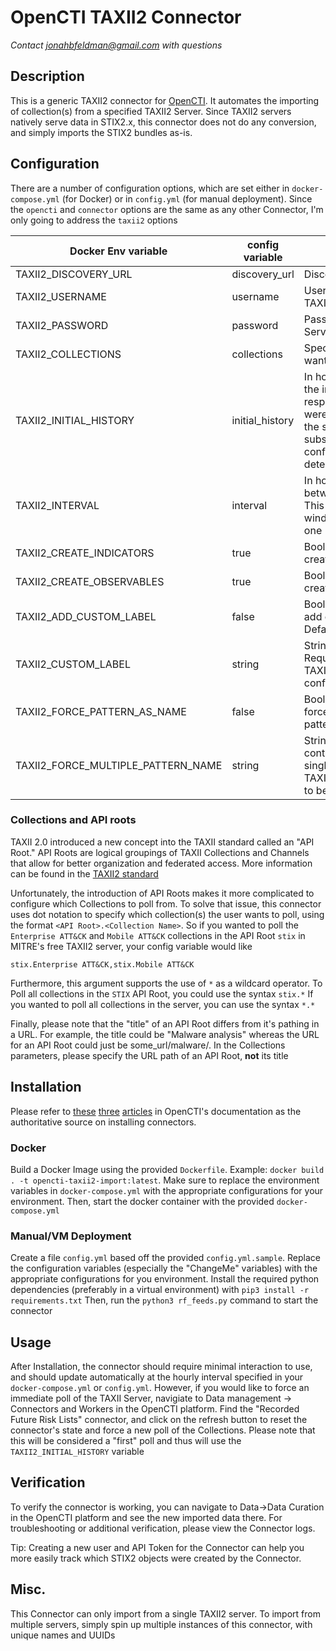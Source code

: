 # OpenCTI TAXII2 Connector
*Contact jonahbfeldman@gmail.com with questions*
## Description
This is a generic TAXII2 connector for [OpenCTI](https://github.com/OpenCTI-Platform/opencti). It automates the importing of collection(s) from a specified TAXII2 Server. Since TAXII2 servers natively serve data in STIX2.x, this connector does not do any conversion, and simply imports the STIX2 bundles as-is.


## Configuration
There are a number of configuration options, which are set either in `docker-compose.yml` (for Docker) or in `config.yml` (for manual deployment). Since the `opencti` and `connector` options are the same as any other Connector, I'm only going to address the `taxii2` options

| Docker Env variable | config variable | Description
| --------------------|-----------------|------------
| TAXII2_DISCOVERY_URL   | discovery_url      | Discovery URL of TAXII2 Server
| TAXII2_USERNAME     | username        | Username credential to access TAXII Server, generated in ETI portal
| TAXII2_PASSWORD     | password        | Password credential to access TAXII Server, generated in ETI portal
| TAXII2_COLLECTIONS  | collections     | Specify what TAXII Collections you want to poll. Syntax Detailed below
| TAXII2_INITIAL_HISTORY| initial_history| In hours, the "lookback" window for the intial Poll. This will limit the respones only to STIX2 objects that were added to the collection during the specified lookback time. In all subsequent polls, the `interval` configuration option is used to determine the lookback window
| TAXII2_INTERVAL     | interval        | In hours, the amount of time between each run of the connector. This option also sets the "lookback" window for all polls except the first one
| TAXII2_CREATE_INDICATORS | true | Boolean statement on whether to create indicators
| TAXII2_CREATE_OBSERVABLES | true | Boolean statement on whether to create observables
| TAXII2_ADD_CUSTOM_LABEL | false | Boolean statement on whether to add custom label to all indicators. Default to False
| TAXII2_CUSTOM_LABEL | string | String to use for custom label. Requires TAXII2_ADD_CUSTOM_LABEL to be configured.
| TAXII2_FORCE_PATTERN_AS_NAME | false | Boolean statement on whether to force name to be contents of pattern. Default to False
| TAXII2_FORCE_MULTIPLE_PATTERN_NAME | string | String to use for indicators that contain multiple indicators in a single pattern. Requires TAXII2_FORCE_PATTERN_AS_NAME to be configured.

### Collections and API roots
TAXII 2.0 introduced a new concept into the TAXII standard called an "API Root." API Roots are logical groupings of TAXII Collections and Channels that allow for better organization and federated access. More information can be found in the [TAXII2 standard](https://docs.oasis-open.org/cti/taxii/v2.1/csprd01/taxii-v2.1-csprd01.pdf)

Unfortunately, the introduction of API Roots makes it more complicated to configure which Collections to poll from. To solve that issue, this connector uses dot notation to specify which collection(s) the user wants to poll, using the format `<API Root>.<Collection Name>`. So if you wanted to poll the `Enterprise ATT&CK` and `Mobile ATT&CK` collections in the API Root `stix` in MITRE's free TAXII2 server, your config variable would like

`stix.Enterprise ATT&CK,stix.Mobile ATT&CK`

Furthermore, this argument supports the use of `*` as a wildcard operator. To Poll all collections in the `STIX` API Root, you could use the syntax `stix.*` If you wanted to poll all collections in the server, you can use the syntax `*.*`

Finally, please note that the "title" of an API Root differs from it's pathing in a URL. For example, the title could be "Malware analysis" whereas the URL for an API Root could just be some_url/malware/. In the Collections parameters, please specify the URL path of an API Root, **not** its title

## Installation

Please refer to [these](https://filigran.notion.site/Connectors-4586c588462d4a1fb5e661f2d9837db8) [three](https://filigran.notion.site/Introduction-9a614638a75746a391cd93a45fe3dc6c) [articles](https://filigran.notion.site/HowTo-Build-your-first-connector-06b2690697404b5ebc6e3556a1385940) in OpenCTI's documentation as the authoritative source on installing connectors.


### Docker
Build a Docker Image using the provided `Dockerfile`. Example: `docker build . -t opencti-taxii2-import:latest`. Make sure to replace the environment variables in `docker-compose.yml` with the appropriate configurations for your environment. Then, start the docker container with the provided `docker-compose.yml`
### Manual/VM Deployment
Create a file `config.yml` based off the provided `config.yml.sample`. Replace the configuration variables (especially the "ChangeMe" variables) with the appropriate configurations for you environment. Install the required python dependencies (preferably in a virtual environment) with `pip3 install -r requirements.txt` Then, run the `python3 rf_feeds.py` command to start the connector
## Usage
After Installation, the connector should require minimal interaction to use, and should update automatically at the hourly interval specified in your `docker-compose.yml` or `config.yml`. However, if you would like to force an immediate poll of the TAXII Server, navigiate to Data management -> Connectors and Workers in the OpenCTI platform. Find the "Recorded Future Risk Lists" connector, and click on the refresh button to reset the connector's state and force a new poll of the Collections. Please note that this will be considered a "first" poll and thus will use the `TAXII2_INITIAL_HISTORY` variable

## Verification
To verify the connector is working, you can navigate to Data->Data Curation in the OpenCTI platform and see the new imported data there. For troubleshooting or additional verification, please view the Connector logs.

Tip: Creating a new user and API Token for the Connector can help you more easily track which STIX2 objects were created by the Connector.

## Misc.
This Connector can only import from a single TAXII2 server. To import from multiple servers, simply spin up multiple instances of this connector, with unique names and UUIDs
